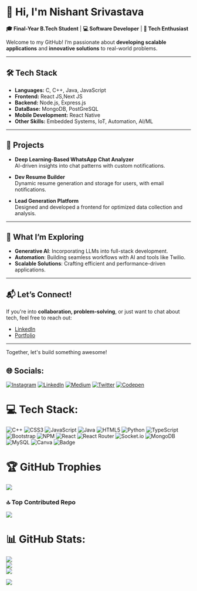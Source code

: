 # 👋 Hi, I'm Nishant Srivastava  

**🎓 Final-Year B.Tech Student** | **💻 Software Developer** | **🚀 Tech Enthusiast**  

Welcome to my GitHub! I’m passionate about **developing scalable applications** and **innovative solutions** to real-world problems.  

---

## 🛠️ **Tech Stack**  
- **Languages:** C, C++, Java, JavaScript  
- **Frontend:** React JS,Next JS  
- **Backend:** Node.js, Express.js  
- **DataBase:** MongoDB, PostGreSQL
- **Mobile Development:** React Native  
- **Other Skills:** Embedded Systems, IoT, Automation, AI/ML  

---

## 🌟 **Projects**  
- **Deep Learning-Based WhatsApp Chat Analyzer**  
   AI-driven insights into chat patterns with custom notifications.  

- **Dev Resume Builder**  
   Dynamic resume generation and storage for users, with email notifications.  

- **Lead Generation Platform**  
   Designed and developed a frontend for optimized data collection and analysis.  

---

## 🚀 **What I’m Exploring**  
- **Generative AI**: Incorporating LLMs into full-stack development.  
- **Automation**: Building seamless workflows with AI and tools like Twilio.  
- **Scalable Solutions**: Crafting efficient and performance-driven applications.  

---

## 📬 **Let’s Connect!**  
If you're into **collaboration, problem-solving**, or just want to chat about tech, feel free to reach out:  
- [LinkedIn](https://linkedin.com/in/srivastava4nishant)  
- [Portfolio](https://srivastava4nishant.vercel.app/)  

---

Together, let's build something awesome!  



## 🌐 Socials:
[![Instagram](https://img.shields.io/badge/Instagram-%23E4405F.svg?logo=Instagram&logoColor=white)](https://instagram.com/srivastava4nishant) [![LinkedIn](https://img.shields.io/badge/LinkedIn-%230077B5.svg?logo=linkedin&logoColor=white)](https://linkedin.com/in/https://www.linkedin.com/in/srivastava4nishant/) [![Medium](https://img.shields.io/badge/Medium-12100E?logo=medium&logoColor=white)](https://medium.com/@nishant-s) [![Twitter](https://img.shields.io/badge/Twitter-%231DA1F2.svg?logo=Twitter&logoColor=white)](https://twitter.com/@N_I_S_H_A_N_T_s) [![Codepen](https://img.shields.io/badge/Codepen-000000?style=for-the-badge&logo=codepen&logoColor=white)](https://codepen.io/Nishant-coder) 

# 💻 Tech Stack:
![C++](https://img.shields.io/badge/c++-%2300599C.svg?style=for-the-badge&logo=c%2B%2B&logoColor=white) ![CSS3](https://img.shields.io/badge/css3-%231572B6.svg?style=for-the-badge&logo=css3&logoColor=white) ![JavaScript](https://img.shields.io/badge/javascript-%23323330.svg?style=for-the-badge&logo=javascript&logoColor=%23F7DF1E) ![Java](https://img.shields.io/badge/java-%23ED8B00.svg?style=for-the-badge&logo=java&logoColor=white) ![HTML5](https://img.shields.io/badge/html5-%23E34F26.svg?style=for-the-badge&logo=html5&logoColor=white) ![Python](https://img.shields.io/badge/python-3670A0?style=for-the-badge&logo=python&logoColor=ffdd54) ![TypeScript](https://img.shields.io/badge/typescript-%23007ACC.svg?style=for-the-badge&logo=typescript&logoColor=white) ![Bootstrap](https://img.shields.io/badge/bootstrap-%23563D7C.svg?style=for-the-badge&logo=bootstrap&logoColor=white) ![NPM](https://img.shields.io/badge/NPM-%23000000.svg?style=for-the-badge&logo=npm&logoColor=white) ![React](https://img.shields.io/badge/react-%2320232a.svg?style=for-the-badge&logo=react&logoColor=%2361DAFB) ![React Router](https://img.shields.io/badge/React_Router-CA4245?style=for-the-badge&logo=react-router&logoColor=white) ![Socket.io](https://img.shields.io/badge/Socket.io-black?style=for-the-badge&logo=socket.io&badgeColor=010101) ![MongoDB](https://img.shields.io/badge/MongoDB-%234ea94b.svg?style=for-the-badge&logo=mongodb&logoColor=white) ![MySQL](https://img.shields.io/badge/mysql-%2300f.svg?style=for-the-badge&logo=mysql&logoColor=white) ![Canva](https://img.shields.io/badge/Canva-%2300C4CC.svg?style=for-the-badge&logo=Canva&logoColor=white) ![Badge](https://cp-logo.vercel.app/codechef/future4coder)
# 🏆 GitHub Trophies
![](https://github-profile-trophy.vercel.app/?username=Nishant4coding&theme=gitdimmed&no-frame=false&no-bg=true&margin-w=4)
### 🔝 Top Contributed Repo
![](https://github-contributor-stats.vercel.app/api?username=Nishant4coding&limit=5&theme=dark&combine_all_yearly_contributions=true)
# 📊 GitHub Stats:
![](https://github-readme-stats.vercel.app/api?username=Nishant4coding&theme=dark&hide_border=false&include_all_commits=true&count_private=true)<br/>
![](https://github-readme-streak-stats.herokuapp.com/?user=Nishant4coding&theme=dark&hide_border=false)<br/>
![](https://github-readme-stats.vercel.app/api/top-langs/?username=Nishant4coding&theme=dark&hide_border=false&include_all_commits=true&count_private=true&layout=compact)

[![](https://visitcount.itsvg.in/api?id=Nishant4coding&icon=0&color=0)](https://visitcount.itsvg.in)
